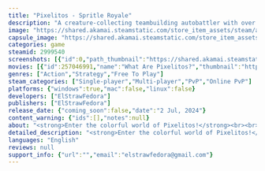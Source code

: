```yaml
---
title: "Pixelitos - Spritle Royale"
description: "A creature-collecting teambuilding autobattler with over 130 unique elemental creatures to collect and battle with! Assemble a team of Pixelitos to face opponents in 6v6 auto battles. Face off in online asynchronous multiplayer, online versus with friends, or in the single-player campaign."
image: "https://shared.akamai.steamstatic.com/store_item_assets/steam/apps/2999540/header.jpg?t=1729435402"
capsule_image: "https://shared.akamai.steamstatic.com/store_item_assets/steam/apps/2999540/capsule_231x87.jpg?t=1729435402"
categories: game
steamid: 2999540
screenshots: [{"id":0,"path_thumbnail":"https://shared.akamai.steamstatic.com/store_item_assets/steam/apps/2999540/ss_46f5cfa7c853107d8bb26c073c0b65d8e4d49457.600x338.jpg?t=1729435402","path_full":"https://shared.akamai.steamstatic.com/store_item_assets/steam/apps/2999540/ss_46f5cfa7c853107d8bb26c073c0b65d8e4d49457.1920x1080.jpg?t=1729435402"},{"id":1,"path_thumbnail":"https://shared.akamai.steamstatic.com/store_item_assets/steam/apps/2999540/ss_1a285b344aff25e0dbac8aeb1309c45ce2b9e21e.600x338.jpg?t=1729435402","path_full":"https://shared.akamai.steamstatic.com/store_item_assets/steam/apps/2999540/ss_1a285b344aff25e0dbac8aeb1309c45ce2b9e21e.1920x1080.jpg?t=1729435402"},{"id":2,"path_thumbnail":"https://shared.akamai.steamstatic.com/store_item_assets/steam/apps/2999540/ss_067cd76a4bc7ba864e692583d5d0807e2bdbc530.600x338.jpg?t=1729435402","path_full":"https://shared.akamai.steamstatic.com/store_item_assets/steam/apps/2999540/ss_067cd76a4bc7ba864e692583d5d0807e2bdbc530.1920x1080.jpg?t=1729435402"},{"id":3,"path_thumbnail":"https://shared.akamai.steamstatic.com/store_item_assets/steam/apps/2999540/ss_0b69edda2e63e54efab7ca3e6cca7cbd1022b2d9.600x338.jpg?t=1729435402","path_full":"https://shared.akamai.steamstatic.com/store_item_assets/steam/apps/2999540/ss_0b69edda2e63e54efab7ca3e6cca7cbd1022b2d9.1920x1080.jpg?t=1729435402"},{"id":4,"path_thumbnail":"https://shared.akamai.steamstatic.com/store_item_assets/steam/apps/2999540/ss_e1037ce50c79752bea69c8bafdeb5ded4903e87d.600x338.jpg?t=1729435402","path_full":"https://shared.akamai.steamstatic.com/store_item_assets/steam/apps/2999540/ss_e1037ce50c79752bea69c8bafdeb5ded4903e87d.1920x1080.jpg?t=1729435402"},{"id":5,"path_thumbnail":"https://shared.akamai.steamstatic.com/store_item_assets/steam/apps/2999540/ss_6c3e77ea009f70e64e4cd4352a2d14d3a7cb77cb.600x338.jpg?t=1729435402","path_full":"https://shared.akamai.steamstatic.com/store_item_assets/steam/apps/2999540/ss_6c3e77ea009f70e64e4cd4352a2d14d3a7cb77cb.1920x1080.jpg?t=1729435402"},{"id":6,"path_thumbnail":"https://shared.akamai.steamstatic.com/store_item_assets/steam/apps/2999540/ss_cdea36349933ce37497d13edc2a090bb64f0b096.600x338.jpg?t=1729435402","path_full":"https://shared.akamai.steamstatic.com/store_item_assets/steam/apps/2999540/ss_cdea36349933ce37497d13edc2a090bb64f0b096.1920x1080.jpg?t=1729435402"},{"id":7,"path_thumbnail":"https://shared.akamai.steamstatic.com/store_item_assets/steam/apps/2999540/ss_7b26e5fec78cb2f839785474b506f073cb617415.600x338.jpg?t=1729435402","path_full":"https://shared.akamai.steamstatic.com/store_item_assets/steam/apps/2999540/ss_7b26e5fec78cb2f839785474b506f073cb617415.1920x1080.jpg?t=1729435402"},{"id":8,"path_thumbnail":"https://shared.akamai.steamstatic.com/store_item_assets/steam/apps/2999540/ss_99684be306aee7613619b902632e264cb334541d.600x338.jpg?t=1729435402","path_full":"https://shared.akamai.steamstatic.com/store_item_assets/steam/apps/2999540/ss_99684be306aee7613619b902632e264cb334541d.1920x1080.jpg?t=1729435402"},{"id":9,"path_thumbnail":"https://shared.akamai.steamstatic.com/store_item_assets/steam/apps/2999540/ss_cf7dabd1ff8803059350f9ea0fdd3f05b8cb6378.600x338.jpg?t=1729435402","path_full":"https://shared.akamai.steamstatic.com/store_item_assets/steam/apps/2999540/ss_cf7dabd1ff8803059350f9ea0fdd3f05b8cb6378.1920x1080.jpg?t=1729435402"},{"id":10,"path_thumbnail":"https://shared.akamai.steamstatic.com/store_item_assets/steam/apps/2999540/ss_5c5a2e35f0c8ea8dc759e21d81d9ce62c301ceff.600x338.jpg?t=1729435402","path_full":"https://shared.akamai.steamstatic.com/store_item_assets/steam/apps/2999540/ss_5c5a2e35f0c8ea8dc759e21d81d9ce62c301ceff.1920x1080.jpg?t=1729435402"}]
movies: [{"id":257046991,"name":"What Are Pixelitos?","thumbnail":"https://shared.akamai.steamstatic.com/store_item_assets/steam/apps/257046991/movie.293x165.jpg?t=1729435401","webm":{"480":"http://video.akamai.steamstatic.com/store_trailers/257046991/movie480_vp9.webm?t=1729435401","max":"http://video.akamai.steamstatic.com/store_trailers/257046991/movie_max_vp9.webm?t=1729435401"},"mp4":{"480":"http://video.akamai.steamstatic.com/store_trailers/257046991/movie480.mp4?t=1729435401","max":"http://video.akamai.steamstatic.com/store_trailers/257046991/movie_max.mp4?t=1729435401"},"highlight":true},{"id":257023480,"name":"Pixelitos Release Trailer","thumbnail":"https://shared.akamai.steamstatic.com/store_item_assets/steam/apps/257023480/movie.293x165.jpg?t=1716979184","webm":{"480":"http://video.akamai.steamstatic.com/store_trailers/257023480/movie480_vp9.webm?t=1716979184","max":"http://video.akamai.steamstatic.com/store_trailers/257023480/movie_max_vp9.webm?t=1716979184"},"mp4":{"480":"http://video.akamai.steamstatic.com/store_trailers/257023480/movie480.mp4?t=1716979184","max":"http://video.akamai.steamstatic.com/store_trailers/257023480/movie_max.mp4?t=1716979184"},"highlight":true}]
genres: ["Action","Strategy","Free To Play"]
steam_categories: ["Single-player","Multi-player","PvP","Online PvP"]
platforms: {"windows":true,"mac":false,"linux":false}
developers: ["ElStrawFedora"]
publishers: ["ElStrawFedora"]
release_date: {"coming_soon":false,"date":"2 Jul, 2024"}
content_warning: {"ids":[],"notes":null}
about: "<strong>Enter the colorful world of Pixelitos!</strong><br><br>Your role as a Pixelito Trainer is to build teams of digital creatures, known as Pixelitos, to fight on your behalf. <br>You only need to make the team, no need to tell them how to fight! After a round is up, you will go back to the shop and make your team stronger. <br>Keep it up, make stronger and smarter teams, and soon enough you will be a Pixel Master! <br>Climb the Online Global Ladder, challenge your friends in Online Versus, or take on the league in Story Mode.<br><br>With over 130 Pixelitos to collect, the perfect Pixelito experience is waiting for you!"
detailed_description: "<strong>Enter the colorful world of Pixelitos!</strong><br><br>Your role as a Pixelito Trainer is to build teams of digital creatures, known as Pixelitos, to fight on your behalf. <br>You only need to make the team, no need to tell them how to fight! After a round is up, you will go back to the shop and make your team stronger. <br>Keep it up, make stronger and smarter teams, and soon enough you will be a Pixel Master! <br>Climb the Online Global Ladder, challenge your friends in Online Versus, or take on the league in Story Mode.<br><br>With over 130 Pixelitos to collect, the perfect Pixelito experience is waiting for you!"
languages: "English"
reviews: null
support_info: {"url":"","email":"elstrawfedora@gmail.com"}
---
```


